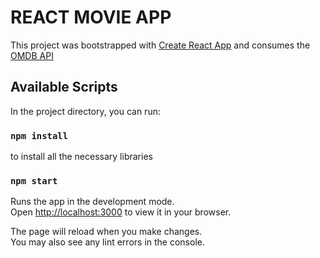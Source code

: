 # REACT MOVIE APP

This project was bootstrapped with [Create React App](https://github.com/facebook/create-react-app) and consumes the [OMDB API](https://www.omdbapi.com/)

## Available Scripts

In the project directory, you can run:
### `npm install` 
to install all the necessary libraries

### `npm start`

Runs the app in the development mode.\
Open [http://localhost:3000](http://localhost:3000) to view it in your browser.

The page will reload when you make changes.\
You may also see any lint errors in the console.



